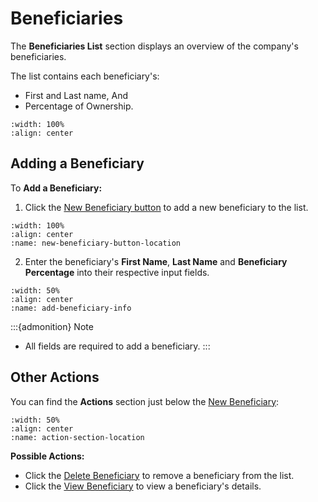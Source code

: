 


# Beneficiaries


The **Beneficiaries List** section displays an overview of the company's beneficiaries.


The list contains each beneficiary's:

- First and Last name, And
- Percentage of Ownership.



```{figure} ../_static/solo_app/Beneficiaries/beneficiary-overview.png
:width: 100%
:align: center
```



## Adding a Beneficiary

To **Add a Beneficiary:**

1. Click the [New Beneficiary button](#new-beneficiary-button) to add a new beneficiary to the list.

```{image} ../_static/solo_app/Beneficiaries/new-beneficiary-location.png
:width: 100%
:align: center
:name: new-beneficiary-button-location
```


2. Enter the beneficiary's **First Name**, **Last Name** and **Beneficiary Percentage** into their respective input fields.



```{image} ../_static/solo_app/Beneficiaries/add-beneficiary-info.png
:width: 50%
:align: center
:name: add-beneficiary-info
```


:::{admonition} Note
- All fields are required to add a beneficiary.
:::


## Other Actions

You can find the **Actions** section just below the [New Beneficiary](#new-beneficiary-button):


```{image} ../_static/solo_app/Beneficiaries/action-section-location.png
:width: 50%
:align: center
:name: action-section-location
```


**Possible Actions:**



- Click the [Delete Beneficiary](#delete-icon) to remove a beneficiary from the list.
- Click the [View Beneficiary](#view-more-icon) to view a beneficiary's details.

